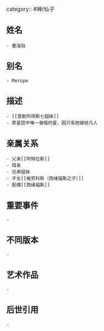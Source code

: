 category:: #神/仙子
## 姓名
	- 墨洛珀
## 别名
	- Merope
## 描述
	- [[普勒阿得斯七姐妹]]
	- 昴星团中唯一昏暗的星，因只有她嫁给凡人
## 亲属关系
	- 父亲[[阿特拉斯]]
	- 母亲
	- 兄弟姐妹
	- 子女[[格劳科斯（西绪福斯之子）]]
	- 配偶[[西绪福斯]]
## 重要事件
	-
## 不同版本
	-
## 艺术作品
	-
## 后世引用
	-
